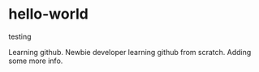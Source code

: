# hello-world
testing

Learning github.
Newbie developer learning github from scratch.
Adding some more info.
